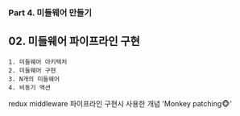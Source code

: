 ### Part 4. 미들웨어 만들기

## 02. 미들웨어 파이프라인 구현

```
1. 미들웨어 아키텍처
2. 미들웨어 구현
3. N개의 미들웨어
4. 비동기 액션
```

redux middleware 파이프라인 구현시 사용한 개념 'Monkey patching🐵'
